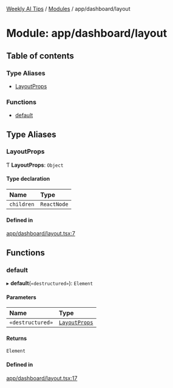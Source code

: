 [Weekly AI Tips](../README.md) / [Modules](../modules.md) / app/dashboard/layout

# Module: app/dashboard/layout

## Table of contents

### Type Aliases

- [LayoutProps](app_dashboard_layout.md#layoutprops)

### Functions

- [default](app_dashboard_layout.md#default)

## Type Aliases

### LayoutProps

Ƭ **LayoutProps**: `Object`

#### Type declaration

| Name | Type |
| :------ | :------ |
| `children` | `ReactNode` |

#### Defined in

[app/dashboard/layout.tsx:7](https://github.com/alexsoyes/weekly-ai-tips/blob/82d80f9c03fb9b1eb480331758fae01e00b39731/app/dashboard/layout.tsx#L7)

## Functions

### default

▸ **default**(`«destructured»`): `Element`

#### Parameters

| Name | Type |
| :------ | :------ |
| `«destructured»` | [`LayoutProps`](app_dashboard_layout.md#layoutprops) |

#### Returns

`Element`

#### Defined in

[app/dashboard/layout.tsx:17](https://github.com/alexsoyes/weekly-ai-tips/blob/82d80f9c03fb9b1eb480331758fae01e00b39731/app/dashboard/layout.tsx#L17)
